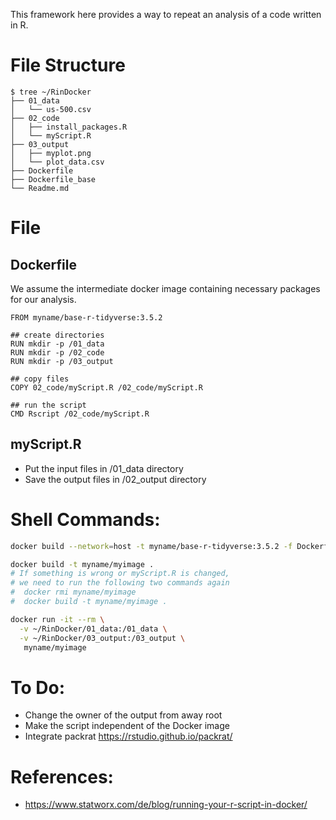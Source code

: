This framework here provides a way to repeat an analysis of a code written in R.

# File Structure
```
$ tree ~/RinDocker
├── 01_data
│   └── us-500.csv
├── 02_code
│   ├── install_packages.R
│   └── myScript.R
├── 03_output
│   ├── myplot.png
│   └── plot_data.csv
├── Dockerfile
├── Dockerfile_base
└── Readme.md
```

# File

## Dockerfile

We assume the intermediate docker image containing necessary packages for our analysis.
```
FROM myname/base-r-tidyverse:3.5.2

## create directories
RUN mkdir -p /01_data
RUN mkdir -p /02_code
RUN mkdir -p /03_output

## copy files
COPY 02_code/myScript.R /02_code/myScript.R

## run the script
CMD Rscript /02_code/myScript.R
```

## myScript.R

* Put the input files in /01_data directory
* Save the output files in /02_output directory

# Shell Commands:
```bash
docker build --network=host -t myname/base-r-tidyverse:3.5.2 -f Dockerfile_base .

docker build -t myname/myimage .
# If something is wrong or myScript.R is changed,
# we need to run the following two commands again
#  docker rmi myname/myimage
#  docker build -t myname/myimage .

docker run -it --rm \
  -v ~/RinDocker/01_data:/01_data \
  -v ~/RinDocker/03_output:/03_output \
   myname/myimage
```

# To Do:

* Change the owner of the output from away root
* Make the script independent of the Docker image
* Integrate packrat https://rstudio.github.io/packrat/

# References:

* https://www.statworx.com/de/blog/running-your-r-script-in-docker/
